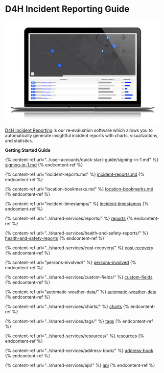 # D4H Incident Reporting Guide

![](<../.gitbook/assets/incident reporting.png>)

[D4H Incident Reporting](https://d4htechnologies.com/incident-reporting) is our re-evaluation software which allows you to automatically generate insightful incident reports with charts, visualizations, and statistics. 

**Getting Started Guide**

{% content-ref url="../user-accounts/quick-start-guide/signing-in-1.md" %}
[signing-in-1.md](../user-accounts/quick-start-guide/signing-in-1.md)
{% endcontent-ref %}

{% content-ref url="incident-reports.md" %}
[incident-reports.md](incident-reports.md)
{% endcontent-ref %}

{% content-ref url="location-bookmarks.md" %}
[location-bookmarks.md](location-bookmarks.md)
{% endcontent-ref %}

{% content-ref url="incident-timestamps/" %}
[incident-timestamps](incident-timestamps/)
{% endcontent-ref %}

{% content-ref url="../shared-services/reports/" %}
[reports](../shared-services/reports/)
{% endcontent-ref %}

{% content-ref url="../shared-services/health-and-safety-reports/" %}
[health-and-safety-reports](../shared-services/health-and-safety-reports/)
{% endcontent-ref %}

{% content-ref url="../shared-services/cost-recovery/" %}
[cost-recovery](../shared-services/cost-recovery/)
{% endcontent-ref %}

{% content-ref url="persons-involved/" %}
[persons-involved](persons-involved/)
{% endcontent-ref %}

{% content-ref url="../shared-services/custom-fields/" %}
[custom-fields](../shared-services/custom-fields/)
{% endcontent-ref %}

{% content-ref url="automatic-weather-data/" %}
[automatic-weather-data](automatic-weather-data/)
{% endcontent-ref %}

{% content-ref url="../shared-services/charts/" %}
[charts](../shared-services/charts/)
{% endcontent-ref %}

{% content-ref url="../shared-services/tags/" %}
[tags](../shared-services/tags/)
{% endcontent-ref %}

{% content-ref url="../shared-services/resources/" %}
[resources](../shared-services/resources/)
{% endcontent-ref %}

{% content-ref url="../shared-services/address-book/" %}
[address-book](../shared-services/address-book/)
{% endcontent-ref %}

{% content-ref url="../shared-services/api/" %}
[api](../shared-services/api/)
{% endcontent-ref %}
